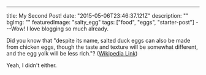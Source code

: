 ---

title: My Second Post!
date: "2015-05-06T23:46:37.121Z"
description: ""
bgImg: ""
featuredImage: "salty_egg"
tags: ["food", "eggs", "starter-post"]
---Wow! I love blogging so much already.

Did you know that "despite its name, salted duck eggs can also be made from
chicken eggs, though the taste and texture will be somewhat different, and the
egg yolk will be less rich."?
([Wikipedia Link](http://en.wikipedia.org/wiki/Salted_duck_egg))

Yeah, I didn't either.
